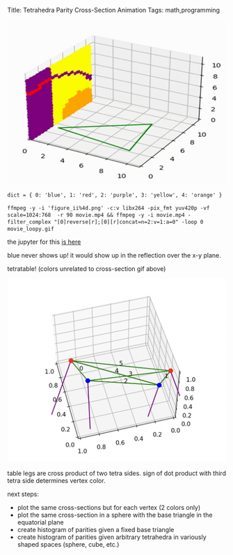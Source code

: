 Title: Tetrahedra Parity Cross-Section Animation
Tags: math,programming

![tetrahedra](/images/movie_loopy.gif "tetrahedra")

```
dict = { 0: 'blue', 1: 'red', 2: 'purple', 3: 'yellow', 4: 'orange' }
```

```
ffmpeg -y -i 'figure_ii%4d.png' -c:v libx264 -pix_fmt yuv420p -vf scale=1024:768  -r 90 movie.mp4 && ffmpeg -y -i movie.mp4 -filter_complex "[0]reverse[r];[0][r]concat=n=2:v=1:a=0" -loop 0  movie_loopy.gif
```

the jupyter for this [is here](https://github.com/skyldpod/jupyters/blob/main/tetrahedra/tetra4.ipynb)

blue never shows up! it would show up in the reflection over the x-y plane.

tetratable! (colors unrelated to cross-section gif above)

![tetratable](/images/tetratable.png "tetratable")

table legs are cross product of two tetra sides. sign of dot product with third tetra side determines vertex color.

next steps:

- plot the same cross-sections but for each vertex (2 colors only)
- plot the same cross-section in a sphere with the base triangle in the equatorial plane
- create histogram of parities given a fixed base triangle
- create histogram of parities given arbitrary tetrahedra in variously shaped spaces (sphere, cube, etc.)
